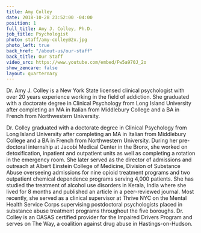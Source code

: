 ```yaml
---
title: Amy Colley
date: 2018-10-28 23:52:00 -04:00
position: 1
full_title: Amy J. Colley, Ph.D.
job_title: Psychologist
photo: staff/amy-colley@2x.jpg
photo_left: true
back_href: "/about-us/our-staff"
back_title: Our Staff
video_src: https://www.youtube.com/embed/Fw5a970J_2o
show_zencare: false
layout: quarternary
---
```


Dr. Amy J. Colley is a New York State licensed clinical psychologist with over 20 years experience working in the field of addiction. She graduated with a doctorate degree in Clinical Psychology from Long Island University after completing an MA in Italian from Middlebury College and a BA in French from Northwestern University.

Dr. Colley graduated with a doctorate degree in Clinical Psychology from Long Island University after completing an MA in Italian from Middlebury College and a BA in French from Northwestern University.  During her pre-doctoral internship at Jacobi Medical Center in the Bronx, she worked on detoxification, inpatient and outpatient units as well as completing a rotation in the emergency room.  She later served as the director of admissions and outreach at Albert Einstein College of Medicine, Division of Substance Abuse overseeing admissions for nine opioid treatment programs and two outpatient chemical dependence programs serving 4,000 patients.  She has studied the treatment of alcohol use disorders in Kerala, India where she lived for 8 months and published an article in a peer-reviewed journal.  Most recently, she served as a clinical supervisor at Thrive NYC on the Mental Health Service Corps supervising postdoctoral psychologists placed in substance abuse treatment programs throughout the five boroughs.  Dr. Colley is an OASAS certified provider for the Impaired Drivers Program and serves on The Way, a coalition against drug abuse in Hastings-on-Hudson.
